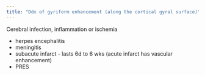 ```yaml
---
title: "Ddx of gyriform enhancement (along the cortical gyral surface)"
---
```

Cerebral infection, inflammation or ischemia
- herpes encephalitis
- meningitis 
- subacute infarct - lasts 6d to 6 wks (acute infarct has vascular enhancement)
- PRES

